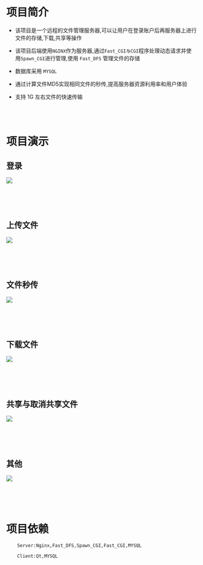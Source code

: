 # 项目简介  

- 该项目是一个远程的文件管理服务器,可以让用户在登录账户后再服务器上进行文件的存储,下载,共享等操作  

- 该项目后端使用`NGINX`作为服务器,通过`Fast_CGI与CGI`程序处理动态请求并使用`Spawn_CGI`进行管理,使用 `Fast_DFS` 管理文件的存储  

- 数据库采用 `MYSQL`  

- 通过计算文件MD5实现相同文件的秒传,提高服务器资源利用率和用户体验  

- 支持 1G 左右文件的快速传输  

<br>
<br>

# 项目演示
## 登录
![](https://img1.imgtp.com/2023/06/27/30feTHya.gif)

<br>
<br>
<br>

## 上传文件
![](https://img1.imgtp.com/2023/06/27/QCsdIMSY.gif)

<br>
<br>
<br>

## 文件秒传
![](https://img1.imgtp.com/2023/06/27/ayn3wEWe.gif)

<br>
<br>
<br>


## 下载文件
![](https://img1.imgtp.com/2023/06/27/8qUV2WLe.gif)

<br>
<br>
<br>


## 共享与取消共享文件
![](https://img1.imgtp.com/2023/06/27/VBuM5pqp.gif)

<br>
<br>
<br>


## 其他
![](https://img1.imgtp.com/2023/06/27/JHmExXpa.gif)

<br>
<br>
<br>

# 项目依赖
        Server:Nginx,Fast_DFS,Spawn_CGI,Fast_CGI,MYSQL
        
        Client:Qt,MYSQL


